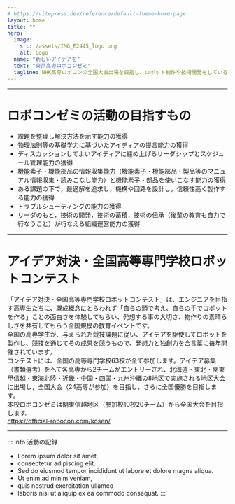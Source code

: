 ```yaml
---
# https://vitepress.dev/reference/default-theme-home-page
layout: home
title: ""
hero:
  image:
    src: /assets/IMG_E2445_logo.png
    alt: Logo
  name: "新しいアイデアを"
  text: "東京高専ロボコンゼミ"
  tagline: NHK高専ロボコンの全国大会出場を目指し、ロボット制作や技術開発をしている学生主体の団体です。
---
```


-----

# ロボコンゼミの活動の目指すもの
- 課題を整理し解決方法を示す能力の獲得
- 物理法則等の基礎学力に基づいたアイディアの提言能力の獲得
- ディスカッションしてよいアイディアに纏め上げるリーダシップとスケジュール管理能力の獲得
- 機能素子・機能部品の情報収集能力（機能素子・機能部品・製品等のマニュアル情報収集・読みこなし能力）と機能素子・部品を使いこなす能力の獲得
- ある課題の下で，最適解を追求し，機構や回路を設計し，信頼性高く製作する能力の獲得
- トラブルシューティングの能力の獲得
- リーダのもと，技術の開発，技術の蓄積，技術の伝承（後輩の教育も自力で行なうこと）が行なえる組織運営能力の獲得

-----

# アイデア対決・全国高等専門学校ロボットコンテスト
「アイデア対決・全国高等専門学校ロボットコンテスト」は、エンジニアを目指す高専生たちに、既成概念にとらわれず「自らの頭で考え、自らの手でロボットを作る」ことの面白さを体験してもらい、発想する事の大切さ、物作りの素晴らしさを共有してもらう全国規模の教育イベントです。  
全国の高専学生が、与えられた競技課題に従い、アイデアを駆使してロボットを製作し、競技を通じてその成果を競うもので、発想力と独創力を合言葉に毎年開催されています。  
コンテストには、全国の高等専門学校63校が全て参加します。アイデア募集（書類選考）をへて各高専から2チームがエントリーされ、北海道・東北・関東甲信越・東海北陸・近畿・中国・四国・九州沖縄の8地区で実施される地区大会に出場し，全国大会（24高専が参加）を目指し，さらに全国優勝を目指します。  
本校ロボコンゼミは関東信越地区（参加校10校20チーム）から全国大会を目指します。  
https://official-robocon.com/kosen/

-----
::: info 活動の記録
- Lorem ipsum dolor sit amet,
- consectetur adipiscing elit.
- Sed do eiusmod tempor incididunt ut labore et dolore magna aliqua.
- Ut enim ad minim veniam,
- quis nostrud exercitation ullamco
- laboris nisi ut aliquip ex ea commodo consequat.
:::
